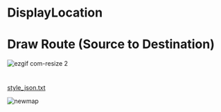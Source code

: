 # DisplayLocation 
# Draw Route (Source to Destination)
![ezgif com-resize 2](https://user-images.githubusercontent.com/42333878/44386785-278fe880-a541-11e8-842a-23fbbb53ce58.gif)
#
#
[style_json.txt](https://github.com/saubhagyamapps/DisplayLocation/files/2313690/style_json.txt)

![newmap](https://user-images.githubusercontent.com/42333878/44515745-f9490f00-a6e0-11e8-98cf-056707022efc.png)
